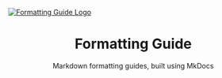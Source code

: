 [![Formatting Guide Logo](https://raw.githubusercontent.com/uravgcatboy/formatting/master/docs/assets/repo-card.png)](https://uravgcatboy.github.io/formatting)

<h1 align="center">Formatting Guide</h1>

<p align="center">Markdown formatting guides, built using MkDocs</p>
